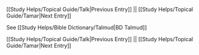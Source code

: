[[Study Helps/Topical Guide/Talk|Previous Entry]]  ||  [[Study Helps/Topical Guide/Tamar|Next Entry]]

 See [[Study Helps/Bible Dictionary/Talmud|BD Talmud]]

[[Study Helps/Topical Guide/Talk|Previous Entry]]  ||  [[Study Helps/Topical Guide/Tamar|Next Entry]]